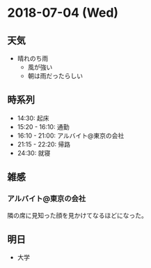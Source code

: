 # 2018-07-04 (Wed)

## 天気

- 晴れのち雨
  - 風が強い
  - 朝は雨だったらしい

## 時系列

- 14:30: 起床
- 15:20 - 16:10: 通勤
- 16:10 - 21:00: アルバイト@東京の会社
- 21:15 - 22:20: 帰路
- 24:30: 就寝

## 雑感

### アルバイト@東京の会社

隣の席に見知った顔を見かけてなるほどになった。

## 明日

- 大学
